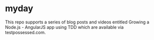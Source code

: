myday
=====

This repo supports a series of blog posts and videos entitled Growing a Node.js - AngularJS app using TDD which
are available via testpossessed.com.
